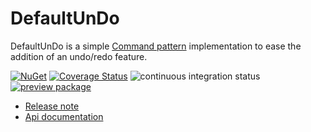 # DefaultUnDo
DefaultUnDo is a simple [Command pattern](https://en.wikipedia.org/wiki/Command_pattern) implementation to ease the addition of an undo/redo feature.

[![NuGet](https://buildstats.info/nuget/DefaultUnDo)](https://www.nuget.org/packages/DefaultUnDo)
[![Coverage Status](https://coveralls.io/repos/github/Doraku/DefaultUnDo/badge.svg?branch=master)](https://coveralls.io/github/Doraku/DefaultUnDo?branch=master)
![continuous integration status](https://github.com/doraku/defaultundo/workflows/continuous%20integration/badge.svg)
[![preview package](https://img.shields.io/badge/preview-package-blue?style=flat&logo=github)](https://github.com/Doraku/DefaultUnDo/packages/26448)

- [Release note](./documentation/RELEASENOTE.md 'Release note')
- [Api documentation](./documentation/api/DefaultUnDo.md 'Api documentation')
<a/>